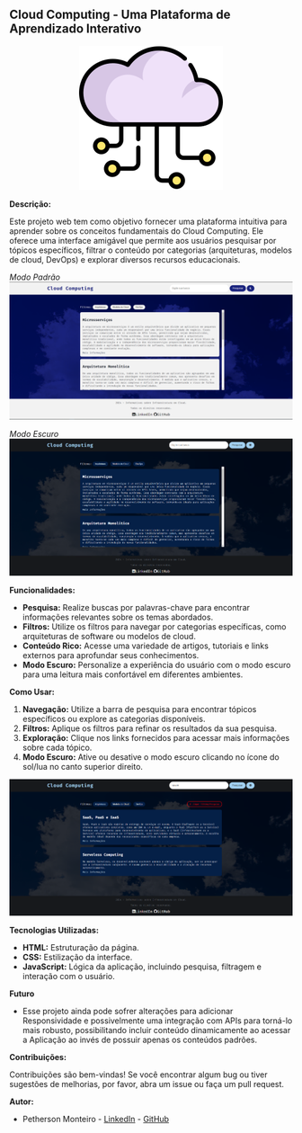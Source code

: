 ## Cloud Computing - Uma Plataforma de Aprendizado Interativo

<div align="center">
  <img src="nuvem.png">
</div>

**Descrição:**

Este projeto web tem como objetivo fornecer uma plataforma intuitiva para aprender sobre os conceitos fundamentais do Cloud Computing. Ele oferece uma interface amigável que permite aos usuários pesquisar por tópicos específicos, filtrar o conteúdo por categorias (arquiteturas, modelos de cloud, DevOps) e explorar diversos recursos educacionais.

_Modo Padrão_
![ ](default-mode.png)

_Modo Escuro_
![ ](dark-mode.png)

**Funcionalidades:**

- **Pesquisa:** Realize buscas por palavras-chave para encontrar informações relevantes sobre os temas abordados.
- **Filtros:** Utilize os filtros para navegar por categorias específicas, como arquiteturas de software ou modelos de cloud.
- **Conteúdo Rico:** Acesse uma variedade de artigos, tutoriais e links externos para aprofundar seus conhecimentos.
- **Modo Escuro:** Personalize a experiência do usuário com o modo escuro para uma leitura mais confortável em diferentes ambientes.

**Como Usar:**

1. **Navegação:** Utilize a barra de pesquisa para encontrar tópicos específicos ou explore as categorias disponíveis.
2. **Filtros:** Aplique os filtros para refinar os resultados da sua pesquisa.
3. **Exploração:** Clique nos links fornecidos para acessar mais informações sobre cada tópico.
4. **Modo Escuro:** Ative ou desative o modo escuro clicando no ícone do sol/lua no canto superior direito.

![ ](pesquisa.png)

**Tecnologias Utilizadas:**

- **HTML:** Estruturação da página.
- **CSS:** Estilização da interface.
- **JavaScript:** Lógica da aplicação, incluindo pesquisa, filtragem e interação com o usuário.

**Futuro**

- Esse projeto ainda pode sofrer alterações para adicionar Responsividade e possivelmente uma integração com APIs para torná-lo mais robusto, possibilitando incluir conteúdo dinamicamente ao acessar a Aplicação ao invés de possuir apenas os conteúdos padrões.

**Contribuições:**

Contribuições são bem-vindas! Se você encontrar algum bug ou tiver sugestões de melhorias, por favor, abra um issue ou faça um pull request.

**Autor:**

- Petherson Monteiro - [LinkedIn](https://www.linkedin.com/in/pethersonmonteiro/) - [GitHub](https://github.com/PethersonML)
